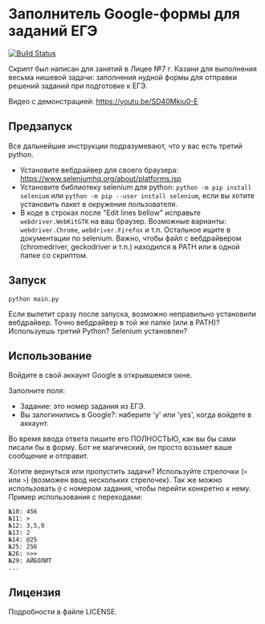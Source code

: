 # Заполнитель Google-формы для заданий ЕГЭ

[![Build Status](https://travis-ci.org/igoose1/fill-up-gforms-ege.svg?branch=master)](https://travis-ci.org/igoose1/fill-up-gforms-ege)

Скрипт был написан для занятий в Лицее №7 г. Казани для выполнения весьма нишевой задачи:
заполнения нудной формы для отправки решений заданий при подготовке к ЕГЭ.

Видео с демонстрацией: https://youtu.be/SD40Mkiu0-E

## Предзапуск

Все дальнейшие инструкции подразумевают, что у вас есть третий python.

* Установите вебдрайвер для своего браузера: https://www.seleniumhq.org/about/platforms.jsp
* Установите библиотеку selenium для python: `python -m pip install selenium` или `python -m pip --user install selenium`, если вы хотите установить пакет в окружение пользователя.
* В коде в строках после "Edit lines bellow" исправьте `webdriver.WebKitGTK` на ваш браузер. Возможные варианты: `webdriver.Chrome`, `webdriver.Firefox` и т.п. Остальное ищите в документации по selenium. Важно, чтобы файл с вебдрайвером (chromedriver, geckodriver и т.п.) находился в PATH или в одной папке со скриптом.

## Запуск

`python main.py`

Если вылетит сразу после запуска, возможно неправильно установили вебдрайвер. Точно вебдрайвер в той же папке (или в PATH)? Используешь третий Python? Selenium установлен?

## Использование

Войдите в свой аккаунт Google в открывшемся окне.

Заполните поля:

 * Задание: это номер задания из ЕГЭ.
 * Вы залогинились в Google?: наберите 'y' или 'yes', когда войдете в аккаунт.

Во время ввода ответа пишите его ПОЛНОСТЬЮ, как вы бы сами писали бы в форму. Бот не магический, он просто возьмет ваше сообщение и отправит.

Хотите вернуться или пропустить задачи? Используйте стрелочки (`<` или `>`) (возможен ввод нескольких стрелочек). Так же можно использовать `@` с номером задания, чтобы перейти конкретно к нему. Пример использования с переходами:

```
№10: 456
№11: >
№12: 3,5,9
№13: 2
№14: @25
№25: 256
№26: >>>
№29: АЙБОЛИТ
...
```

## Лицензия

Подробности в файле LICENSE.
